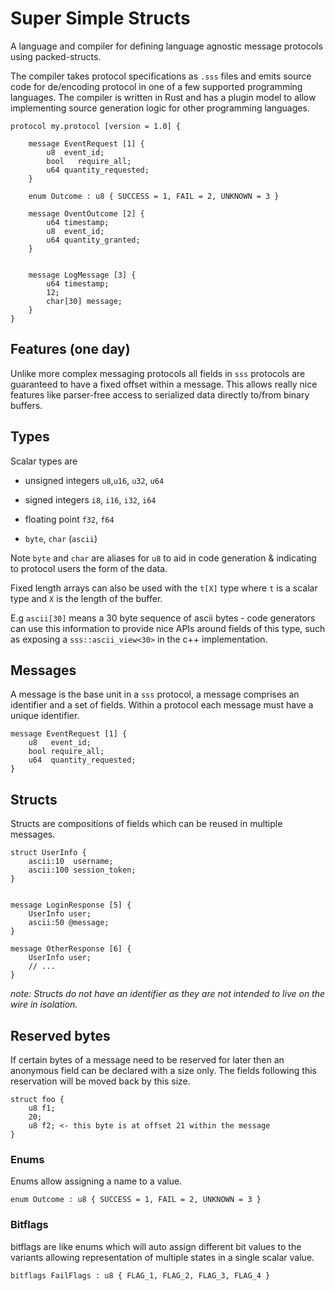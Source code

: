 # Super Simple Structs

A language and compiler for defining language agnostic message protocols using packed-structs.

The compiler takes protocol specifications as `.sss` files and emits source code for de/encoding protocol in one of a few supported programming languages.
The compiler is written in Rust and has a plugin model to allow implementing source generation logic for other programming languages.


```
protocol my.protocol [version = 1.0] {

    message EventRequest [1] {
        u8  event_id;
        bool   require_all;
        u64 quantity_requested;
    }
    
    enum Outcome : u8 { SUCCESS = 1, FAIL = 2, UNKNOWN = 3 }
            
    message OventOutcome [2] {
        u64 timestamp;
        u8  event_id;
        u64 quantity_granted;
    }
    
    
    message LogMessage [3] {
        u64 timestamp;
        12; 
        char[30] message;
    }
}
```


## Features (one day)

Unlike more complex messaging protocols all fields in `sss` protocols are guaranteed to have a fixed offset within a message.
This allows really nice features like parser-free access to serialized data directly to/from binary buffers.

## Types

Scalar types are
 - unsigned integers `u8`,`u16`, `u32`, `u64`
 - signed integers `i8`, `i16`, `i32`, `i64`
 - floating point `f32`, `f64`

 - `byte`, `char` (`ascii`)

Note `byte` and `char` are aliases for `u8` to aid in code generation & indicating to protocol users the form of the data.

Fixed length arrays can also be used with the `t[X]` type where `t` is a scalar type and `X` is the length of the buffer.

E.g `ascii[30]` means a 30 byte sequence of ascii bytes - code generators can use this information to provide nice APIs 
around fields of this type, such as exposing a  `sss::ascii_view<30>` in the c++ implementation.


## Messages

A message is the base unit in a `sss` protocol, a message comprises an identifier and a set of fields.
Within a protocol each message must have a unique identifier.

```
message EventRequest [1] {
    u8   event_id;
    bool require_all;
    u64  quantity_requested;
}
```

## Structs

Structs are compositions of fields which can be reused in multiple messages. 



```
struct UserInfo {
    ascii:10  username;
    ascii:100 session_token;
}


message LoginResponse [5] {
    UserInfo user;
    ascii:50 @message;
}

message OtherResponse [6] {
    UserInfo user;
    // ...
}
```

_note: Structs do not have an identifier as they are not intended to live on the wire in isolation._

## Reserved bytes

If certain bytes of a message need to be reserved for later then an anonymous field can be declared with a size only.
The fields following this reservation will be moved back by this size.

```
struct foo {
    u8 f1;
    20;
    u8 f2; <- this byte is at offset 21 within the message 
} 
```

### Enums

Enums allow assigning a name to a value.

```
enum Outcome : u8 { SUCCESS = 1, FAIL = 2, UNKNOWN = 3 }
```

### Bitflags

bitflags are like enums which will auto assign different bit values to the variants allowing representation of multiple 
states in a single scalar value.

```
bitflags FailFlags : u8 { FLAG_1, FLAG_2, FLAG_3, FLAG_4 }
```